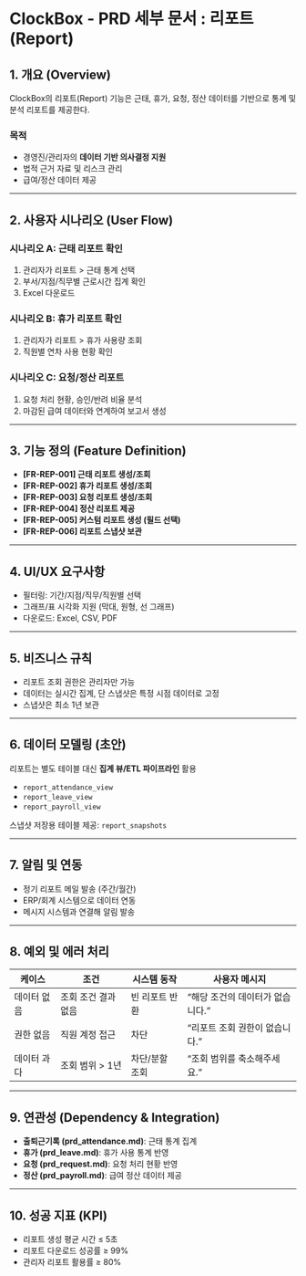 # ClockBox - PRD 세부 문서 : 리포트 (Report)

## 1. 개요 (Overview)
ClockBox의 리포트(Report) 기능은 근태, 휴가, 요청, 정산 데이터를 기반으로 통계 및 분석 리포트를 제공한다.

### 목적
- 경영진/관리자의 **데이터 기반 의사결정 지원**
- 법적 근거 자료 및 리스크 관리
- 급여/정산 데이터 제공

---

## 2. 사용자 시나리오 (User Flow)

### 시나리오 A: 근태 리포트 확인
1. 관리자가 리포트 > 근태 통계 선택  
2. 부서/지점/직무별 근로시간 집계 확인  
3. Excel 다운로드

### 시나리오 B: 휴가 리포트 확인
1. 관리자가 리포트 > 휴가 사용량 조회  
2. 직원별 연차 사용 현황 확인  

### 시나리오 C: 요청/정산 리포트
1. 요청 처리 현황, 승인/반려 비율 분석  
2. 마감된 급여 데이터와 연계하여 보고서 생성  

---

## 3. 기능 정의 (Feature Definition)
- **[FR-REP-001] 근태 리포트 생성/조회**
- **[FR-REP-002] 휴가 리포트 생성/조회**
- **[FR-REP-003] 요청 리포트 생성/조회**
- **[FR-REP-004] 정산 리포트 제공**
- **[FR-REP-005] 커스텀 리포트 생성 (필드 선택)**
- **[FR-REP-006] 리포트 스냅샷 보관**

---

## 4. UI/UX 요구사항
- 필터링: 기간/지점/직무/직원별 선택  
- 그래프/표 시각화 지원 (막대, 원형, 선 그래프)  
- 다운로드: Excel, CSV, PDF  

---

## 5. 비즈니스 규칙
- 리포트 조회 권한은 관리자만 가능  
- 데이터는 실시간 집계, 단 스냅샷은 특정 시점 데이터로 고정  
- 스냅샷은 최소 1년 보관  

---

## 6. 데이터 모델링 (초안)
리포트는 별도 테이블 대신 **집계 뷰/ETL 파이프라인** 활용  
- `report_attendance_view`  
- `report_leave_view`  
- `report_payroll_view`  

스냅샷 저장용 테이블 제공: `report_snapshots`  

---

## 7. 알림 및 연동
- 정기 리포트 메일 발송 (주간/월간)  
- ERP/회계 시스템으로 데이터 연동  
- 메시지 시스템과 연결해 알림 발송  

---

## 8. 예외 및 에러 처리
| 케이스 | 조건 | 시스템 동작 | 사용자 메시지 |
|--------|------|------------|--------------|
| 데이터 없음 | 조회 조건 결과 없음 | 빈 리포트 반환 | “해당 조건의 데이터가 없습니다.” |
| 권한 없음 | 직원 계정 접근 | 차단 | “리포트 조회 권한이 없습니다.” |
| 데이터 과다 | 조회 범위 > 1년 | 차단/분할 조회 | “조회 범위를 축소해주세요.” |

---

## 9. 연관성 (Dependency & Integration)
- **출퇴근기록 (prd_attendance.md)**: 근태 통계 집계  
- **휴가 (prd_leave.md)**: 휴가 사용 통계 반영  
- **요청 (prd_request.md)**: 요청 처리 현황 반영  
- **정산 (prd_payroll.md)**: 급여 정산 데이터 제공  

---

## 10. 성공 지표 (KPI)
- 리포트 생성 평균 시간 ≤ 5초  
- 리포트 다운로드 성공률 ≥ 99%  
- 관리자 리포트 활용률 ≥ 80%  
